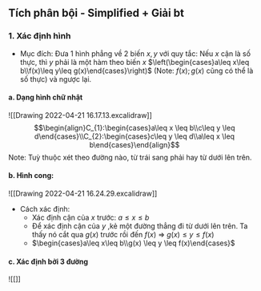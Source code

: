 ## Tích phân bội - Simplified + Giải bt
### 1. Xác định hình
- Mục đích: Đưa 1 hình phẳng về 2 biến $x,y$ với quy tắc: Nếu $x$ cận là số thực, thì $y$ phải là một hàm theo biến $x$ $\left(\begin{cases}a\leq x\leq b\\f(x)\leq y\leq g(x)\end{cases}\right)$  (Note: $f(x);g(x)$ cũng có thể là số thực) và ngược lại.
#### a. Dạng hình chữ nhật
![[Drawing 2022-04-21 16.17.13.excalidraw]]
$$\begin{align}C_{1}:\begin{cases}a\leq x \leq b\\c\leq y \leq d\end{cases}\\C_{2}:\begin{cases}c\leq y \leq d\\a\leq x \leq b\end{cases}\end{align}$$
Note: Tuỳ thuộc xét theo đường nào, từ trái sang phải hay từ dưới lên trên.
#### b. Hình cong:
![[Drawing 2022-04-21 16.24.29.excalidraw]]
- Cách xác định: 
	- Xác định cận của $x$ trước: $a\leq x \leq b$
	- Để xác định cận của $y$ ,kẻ một đường thẳng đi từ dưới lên trên. Ta thấy nó cắt qua $g(x)$ trước rồi đến $f(x)$ $\Rightarrow$ $g(x)\leq y \leq f(x)$
	- $\begin{cases}a\leq x\leq b\\g(x) \leq y \leq f(x)\end{cases}$
#### c. Xác định bởi 3 đường
![[]]